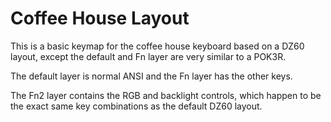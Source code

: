 # Coffee House Layout

This is a basic keymap for the coffee house keyboard based on a DZ60 layout,
except the default and Fn layer are very similar to a POK3R.

The default layer is normal ANSI and the Fn layer has the other keys.

The Fn2 layer contains the RGB and backlight controls, which happen to be the
exact same key combinations as the default DZ60 layout.
